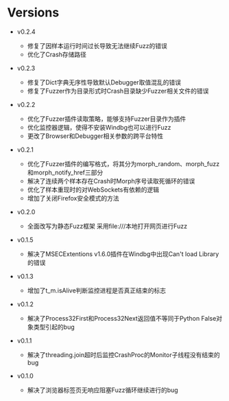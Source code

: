 # Versions

* v0.2.4
	* 修复了因样本运行时间过长导致无法继续Fuzz的错误
	* 优化了Crash存储路径	

* v0.2.3
	* 修复了Dict字典无序性导致默认Debugger取值混乱的错误
	* 修复了Fuzzer作为目录形式时Crash目录缺少Fuzzer相关文件的错误

* v0.2.2
	* 优化了Fuzzer插件读取策略，能够支持Fuzzer目录作为插件
	* 优化监控器逻辑，使得不安装Windbg也可以进行Fuzz
	* 更改了Browser和Debugger相关参数的跨平台特性

* v0.2.1
	* 优化了Fuzzer插件的编写格式，将其分为morph_random、morph_fuzz和morph_notify_href三部分
	* 解决了连续两个样本存在Crash时Morph序号读取死循环的错误
    * 优化了样本重现时的对WebSockets有依赖的逻辑
	* 增加了关闭Firefox安全模式的方法

* v0.2.0
	* 全面改写为静态Fuzz框架 采用file:///本地打开网页进行Fuzz

* v0.1.5
	* 解决了MSECExtentions v1.6.0插件在Windbg中出现Can't load Library的错误
	
* v0.1.3
	* 增加了t_m.isAlive判断监控进程是否真正结束的标志
	
* v0.1.2
	* 解决了Process32First和Process32Next返回值不等同于Python False对象类型引起的bug

* v0.1.1
	* 解决了threading.join超时后监控CrashProc的Monitor子线程没有结束的bug

* v0.1.0
	* 解决了浏览器标签页无响应阻塞Fuzz循环继续进行的bug
